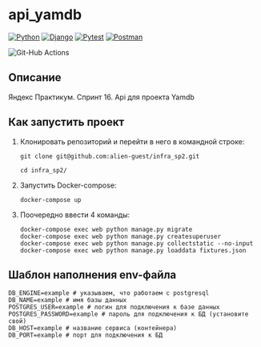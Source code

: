 # api_yamdb

[![Python](https://img.shields.io/badge/-Python-464641?style=flat-square&logo=Python)](https://www.python.org/)
[![Django](https://img.shields.io/badge/Django-464646?style=flat-square&logo=django)](https://www.djangoproject.com/)
[![Pytest](https://img.shields.io/badge/Pytest-464646?style=flat-square&logo=pytest)](https://docs.pytest.org/en/6.2.x/)
[![Postman](https://img.shields.io/badge/Postman-464646?style=flat-square&logo=postman)](https://www.postman.com/)

![Git-Hub Actions](https://github.com/alien-guest/yamdb_final/actions/workflows/yamdb_workflow/badge.svg)
## Описание

Яндекс Практикум. Спринт 16. Api для проекта Yamdb

## Как запустить проект

1. Клонировать репозиторий и перейти в него в командной строке:

   ```
   git clone git@github.com:alien-guest/infra_sp2.git
   ```

   ```
   cd infra_sp2/
   ```

2. Запустить Docker-compose:

   ```
   docker-compose up
   ```

3. Поочередно ввести 4 команды:

   ```
   docker-compose exec web python manage.py migrate
   docker-compose exec web python manage.py createsuperuser
   docker-compose exec web python manage.py collectstatic --no-input
   docker-compose exec web python manage.py loaddata fixtures.json
   ```

## Шаблон наполнения env-файла

   ```
   DB_ENGINE=example # указываем, что работаем с postgresql
   DB_NAME=example # имя базы данных
   POSTGRES_USER=example # логин для подключения к базе данных
   POSTGRES_PASSWORD=example # пароль для подключения к БД (установите свой)
   DB_HOST=example # название сервиса (контейнера)
   DB_PORT=example # порт для подключения к БД   
   ```
